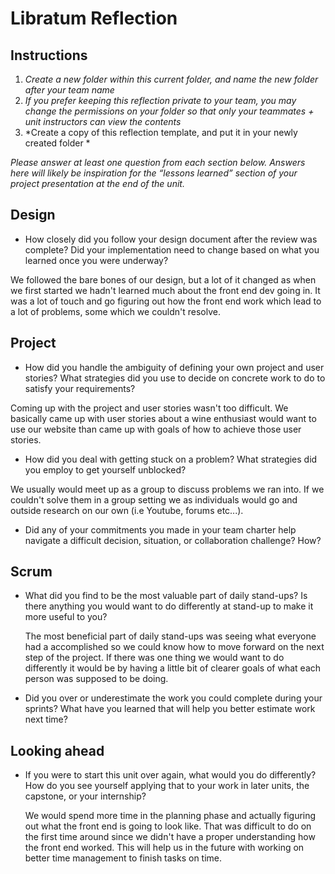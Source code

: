 # Libratum Reflection

## Instructions

1. *Create a new folder within this current folder, and name the new folder
   after your team name*
2. *If you prefer keeping this reflection private to your team, you may change
   the permissions on your folder so that only your teammates + unit instructors
   can view the contents*
3. *Create a copy of this reflection template, and put it in your newly created
   folder *

*Please answer at least one question from each section below. Answers here will
likely be inspiration for the “lessons learned” section of your project
presentation at the end of the unit.*

## Design

* How closely did you follow your design document after the review was complete?
Did your implementation need to change based on what you learned once you were
underway? 

We followed the bare bones of our design, but a lot of it changed as when we first started we hadn't learned much
about the front end dev going in. It was a lot of touch and go figuring out how the front end work which lead to a
lot of problems, some which we couldn't resolve.


## Project

* How did you handle the ambiguity of defining your own project and user
  stories? What strategies did you use to decide on concrete work to do to
  satisfy your requirements?

Coming up with the project and user stories wasn't too difficult. We basically came up with user stories about 
a wine enthusiast would want to use our website than came up with goals of how to achieve those user stories.

* How did you deal with getting stuck on a problem? What strategies did you
  employ to get yourself unblocked?

We usually would meet up as a group to discuss problems we ran into. If we couldn't solve them in a group
setting we as individuals would go and outside research on our own (i.e Youtube, forums etc...).

* Did any of your commitments you made in your team charter help navigate a
  difficult decision, situation, or collaboration challenge? How?



## Scrum

* What did you find to be the most valuable part of daily stand-ups? Is there
  anything you would want to do differently at stand-up to make it more useful
  to you?

  The most beneficial part of daily stand-ups was seeing what everyone had a accomplished so we could know
  how to move forward on the next step of the project. If there was one thing we would want to do differently it
  would be by having a little bit of clearer goals of what each person was supposed to be doing.

* Did you over or underestimate the work you could complete during your sprints?
  What have you learned that will help you better estimate work next time?

## Looking ahead

* If you were to start this unit over again, what would you do differently? How
  do you see yourself applying that to your work in later units, the capstone,
  or your internship?

  We would spend more time in the planning phase and actually figuring out what the front end is going to look like.
  That was difficult to do on the first time around since we didn't have a proper understanding how the front end worked.
  This will help us in the future with working on better time management to finish tasks on time.